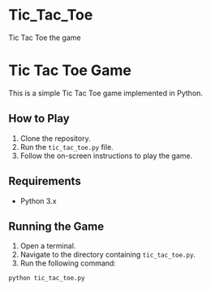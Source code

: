 # Tic_Tac_Toe
Tic Tac Toe the game
# Tic Tac Toe Game

This is a simple Tic Tac Toe game implemented in Python.

## How to Play

1. Clone the repository.
2. Run the `tic_tac_toe.py` file.
3. Follow the on-screen instructions to play the game.

## Requirements

- Python 3.x

## Running the Game

1. Open a terminal.
2. Navigate to the directory containing `tic_tac_toe.py`.
3. Run the following command:

```sh
python tic_tac_toe.py
